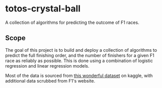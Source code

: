 # totos-crystal-ball
A collection of algorithms for predicting the outcome of F1 races.

## Scope
The goal of this project is to build and deploy a collection of algorithms to predict the full finishing order, and the number of finishers for a given F1 race as reliably as possible. This is done using a combination of logistic regression and linear regression models. 

Most of the data is sourced from [this wonderful dataset](https://www.kaggle.com/rohanrao/formula-1-world-championship-1950-2020) on kaggle, with additional data scrubbed from F1's website.
